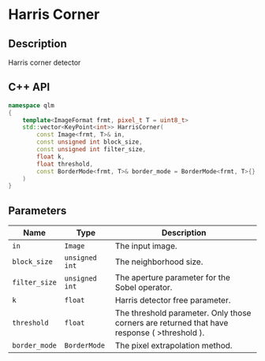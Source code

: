 # Harris Corner

## Description
Harris corner detector
## C++ API
```c++
namespace qlm
{
	template<ImageFormat frmt, pixel_t T = uint8_t>
	std::vector<KeyPoint<int>> HarrisCorner(
		const Image<frmt, T>& in,
		const unsigned int block_size,
		const unsigned int filter_size,
		float k,
		float threshold,
		const BorderMode<frmt, T>& border_mode = BorderMode<frmt, T>{}
	)
}
```

## Parameters

| Name          | Type          | Description                                                                                  |
|---------------|---------------|----------------------------------------------------------------------------------------------|
| `in`          | `Image`       | The input image.                                                                             |
| `block_size`  | `unsigned int`| The neighborhood size.                                                                       |
| `filter_size` | `unsigned int`| The aperture parameter for the Sobel operator.                                               |
| `k`           | `float`       | Harris detector free parameter.															   |
| `threshold`   | `float`       | The threshold parameter. Only those corners are returned that have response ( >threshold ).  |
| `border_mode`  | `BorderMode` | The pixel extrapolation method.                                                              |


